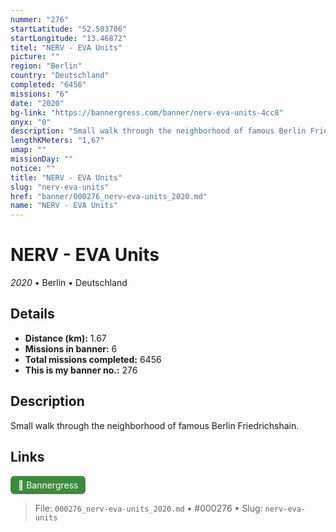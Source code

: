 ```yaml
---
nummer: "276"
startLatitude: "52.503786"
startLongitude: "13.46872"
titel: "NERV - EVA Units"
picture: ""
region: "Berlin"
country: "Deutschland"
completed: "6456"
missions: "6"
date: "2020"
bg-link: "https://bannergress.com/banner/nerv-eva-units-4cc8"
onyx: "0"
description: "Small walk through the neighborhood of famous Berlin Friedrichshain."
lengthKMeters: "1,67"
umap: ""
missionDay: ""
notice: ""
title: "NERV - EVA Units"
slug: "nerv-eva-units"
href: "banner/000276_nerv-eva-units_2020.md"
name: "NERV - EVA Units"
---
```

# NERV - EVA Units

*2020* • Berlin • Deutschland





## Details
- **Distance (km):** 1.67
- **Missions in banner:** 6
- **Total missions completed:** 6456
- **This is my banner no.:** 276



## Description
Small walk through the neighborhood of famous Berlin Friedrichshain.



## Links
<a href="https://bannergress.com/banner/nerv-eva-units-4cc8" target="_blank" style="display:inline-block;margin-right:8px;padding:6px 12px;background:#3c8b3c;color:#fff;text-decoration:none;border-radius:6px;">🔗 Bannergress</a>



> File: `000276_nerv-eva-units_2020.md` • #000276 • Slug: `nerv-eva-units`
